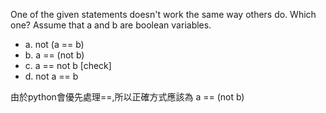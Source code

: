 
One of the given statements doesn't work the same way others do. Which one?
Assume that a and b are boolean variables.

- a. not (a == b)
- b. a == (not b) 
- c. a == not b [check]
- d. not a == b

由於python會優先處理==,所以正確方式應該為 a == (not b)
